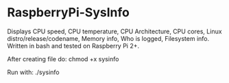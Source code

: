 # RaspberryPi-SysInfo
Displays CPU speed, CPU temperature, CPU Architecture, CPU cores, Linux distro/release/codename, Memory info, Who is logged, Filesystem info. Written in bash and tested on Raspberry Pi 2+.

After creating file do: chmod +x sysinfo

Run with: ./sysinfo
